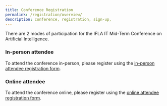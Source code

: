 ```yaml
---
title: Conference Registration
permalink: /registration/overview/
description: conference, registration, sign-up,
---
```

There are 2 modes of participation for the IFLA IT Mid-Term Conference on Artificial Intelligence.

### In-person attendee
To attend the conference in-person, please register using the [in-person attendee registration form](https://).

### Online attendee
To attend the conference online, please register using the [online attendee registration form](https://nlbsingapore.zoom.us/webinar/register/6616727271098/WN_0xMS1jzdTp6n8SUdP0-Y2Q).
